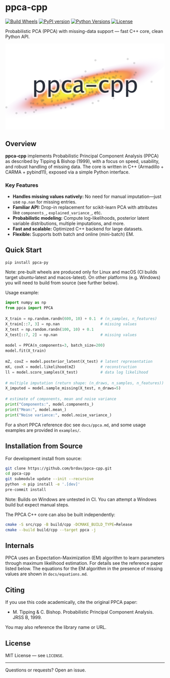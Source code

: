 
# ppca-cpp

[![Build Wheels](https://img.shields.io/github/actions/workflow/status/brdav/ppca-cpp/.github/workflows/build.yml?branch=main)](https://github.com/brdav/ppca-cpp/actions)
[![PyPI version](https://img.shields.io/pypi/v/ppca-py.svg)](https://pypi.org/project/ppca-py)
[![Python Versions](https://img.shields.io/pypi/pyversions/ppca-py.svg)](https://pypi.org/project/ppca-py)
[![License](https://img.shields.io/github/license/brdav/ppca-cpp.svg)](LICENSE)

Probabilistic PCA (PPCA) with missing-data support — fast C++ core, clean Python API.

![ppca teaser](https://raw.githubusercontent.com/brdav/ppca-cpp/main/docs/teaser.png)

## Overview

**ppca-cpp** implements Probabilistic Principal Component Analysis (PPCA) as described by Tipping & Bishop (1999), with a focus on speed, usability, and robust handling of missing data. The core is written in C++ (Armadillo + CARMA + pybind11), exposed via a simple Python interface.

### Key Features

- **Handles missing values natively:** No need for manual imputation—just use `np.nan` for missing entries.
- **Familiar API:** Drop-in replacement for scikit-learn PCA with attributes like `components_`, `explained_variance_`, etc.
- **Probabilistic modeling:** Compute log-likelihoods, posterior latent variable distributions, multiple imputations, and more.
- **Fast and scalable:** Optimized C++ backend for large datasets.
- **Flexible:** Supports both batch and online (mini-batch) EM.

## Quick Start

```bash
pip install ppca-py
```

Note: pre-built wheels are produced only for Linux and macOS (CI builds target ubuntu-latest and macos-latest). On other platforms (e.g. Windows) you will need to build from source (see further below).

Usage example:

```python
import numpy as np
from ppca import PPCA

X_train = np.random.randn(600, 10) + 0.1  # (n_samples, n_features)
X_train[::7, 3] = np.nan                  # missing values
X_test = np.random.randn(100, 10) + 0.1
X_test[::7, 2] = np.nan                   # missing values

model = PPCA(n_components=3, batch_size=200)
model.fit(X_train)

mZ, covZ = model.posterior_latent(X_test) # latent representation
mX, covX = model.likelihood(mZ)           # reconstruction
ll = model.score_samples(X_test)          # data log likelihood

# multiple imputation (return shape: (n_draws, n_samples, n_features))
X_imputed = model.sample_missing(X_test, n_draws=5)

# estimate of components, mean and noise variance
print("Components:", model.components_)
print("Mean:", model.mean_)
print("Noise variance:", model.noise_variance_)
```

For a short PPCA reference doc see `docs/ppca.md`, and some usage examples are provided in `examples/`.

## Installation from Source

For development install from source:

```bash
git clone https://github.com/brdav/ppca-cpp.git
cd ppca-cpp
git submodule update --init --recursive
python -m pip install -e '.[dev]'
pre-commit install
```

Note: Builds on Windows are untested in CI. You can attempt a Windows build but expect manual steps.

The PPCA C++ core can also be built independently:

```bash
cmake -S src/cpp -B build/cpp -DCMAKE_BUILD_TYPE=Release
cmake --build build/cpp --target ppca -j
```

## Internals

PPCA uses an Expectation-Maximization (EM) algorithm to learn parameters through maximum likelihood estimation. For details see the reference paper listed below. The equations for the EM algorithm in the presence of missing values are shown in `docs/equations.md`.

## Citing

If you use this code academically, cite the original PPCA paper:

* M. Tipping & C. Bishop. Probabilistic Principal Component Analysis. JRSS B, 1999.

You may also reference the library name or URL.

## License

MIT License — see `LICENSE`.

---
Questions or requests? Open an issue.
